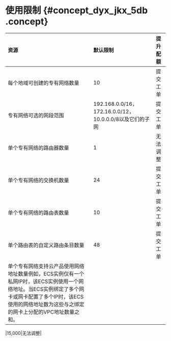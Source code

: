 # 使用限制 {#concept_dyx_jkx_5db .concept}

|资源|默认限制|提升配额|
|:-|:---|:---|
|每个地域可创建的专有网络数量|10|提交工单|
|专有网络可选的网段范围|192.168.0.0/16，172.16.0.0/12，10.0.0.0/8以及它们的子网|提交工单|
|单个专有网络的路由器数量|1|无法调整|
|单个专有网络的交换机数量|24|提交工单|
|单个专有网络的路由表数量|10|提交工单|
|单个路由表的自定义路由条目数量|48|提交工单|
|单个专有网络支持云产品使用网络地址数量例如，ECS实例仅有一个私网IP时，该ECS实例使用一个网络地址。当ECS实例绑定了多个网卡或网卡配置了多个IP时，该ECS使用的网络地址数为这些与之绑定的网卡上分配的VPC地址数量之和。

|15,000|无法调整|

